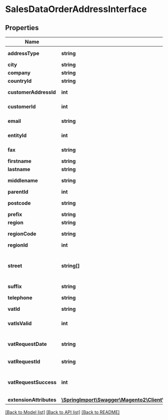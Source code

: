 # SalesDataOrderAddressInterface

## Properties
Name | Type | Description | Notes
------------ | ------------- | ------------- | -------------
**addressType** | **string** | Address type. | 
**city** | **string** | City. | 
**company** | **string** | Company. | [optional] 
**countryId** | **string** | Country ID. | 
**customerAddressId** | **int** | Country address ID. | [optional] 
**customerId** | **int** | Customer ID. | [optional] 
**email** | **string** | Email address. | [optional] 
**entityId** | **int** | Order address ID. | [optional] 
**fax** | **string** | Fax number. | [optional] 
**firstname** | **string** | First name. | 
**lastname** | **string** | Last name. | 
**middlename** | **string** | Middle name. | [optional] 
**parentId** | **int** | Parent ID. | [optional] 
**postcode** | **string** | Postal code. | 
**prefix** | **string** | Prefix. | [optional] 
**region** | **string** | Region. | [optional] 
**regionCode** | **string** | Region code. | [optional] 
**regionId** | **int** | Region ID. | [optional] 
**street** | **string[]** | Array of any street values. Otherwise, null. | [optional] 
**suffix** | **string** | Suffix. | [optional] 
**telephone** | **string** | Telephone number. | 
**vatId** | **string** | VAT ID. | [optional] 
**vatIsValid** | **int** | VAT-is-valid flag value. | [optional] 
**vatRequestDate** | **string** | VAT request date. | [optional] 
**vatRequestId** | **string** | VAT request ID. | [optional] 
**vatRequestSuccess** | **int** | VAT-request-success flag value. | [optional] 
**extensionAttributes** | [**\SpringImport\Swagger\Magento2\Client\Model\SalesDataOrderAddressExtensionInterface**](SalesDataOrderAddressExtensionInterface.md) |  | [optional] 

[[Back to Model list]](../README.md#documentation-for-models) [[Back to API list]](../README.md#documentation-for-api-endpoints) [[Back to README]](../README.md)


